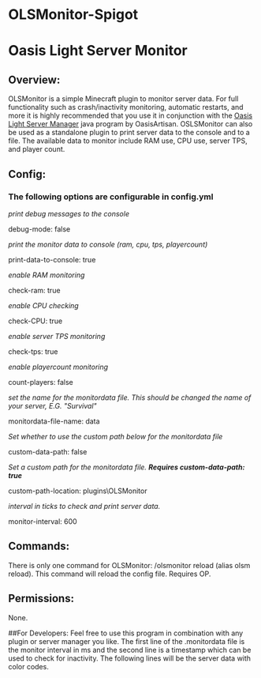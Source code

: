 # OLSMonitor-Spigot
# Oasis Light Server Monitor
## Overview:

OLSMonitor is a simple Minecraft plugin to monitor server data.  For full functionality such as crash/inactivity monitoring, automatic restarts, and more it is highly recommended that you use it in conjunction with the [Oasis Light Server Manager](https://github.com/OasisArtisan/OasisLight-ServerManager) java program by OasisArtisan.  OSLSMonitor can also be used as a standalone plugin to print server data to the console and to a file.  The available data to monitor include RAM use, CPU use, server TPS, and player count.

## Config:
### The following options are configurable in config.yml

*print debug messages to the console*

debug-mode: false


*print the monitor data to console (ram, cpu, tps, playercount)*

print-data-to-console: true


*enable RAM monitoring*

check-ram: true


*enable CPU checking*

check-CPU: true


*enable server TPS monitoring*

check-tps: true


*enable playercount monitoring*

count-players: false


*set the name for the monitordata file.  This should be changed the name of your server, E.G. "Survival"*

monitordata-file-name: data


*Set whether to use the custom path below for the monitordata file*

custom-data-path: false


*Set a custom path for the monitordata file.  **Requires custom-data-path: true***

custom-path-location: plugins\OLSMonitor


*interval in ticks to check and print server data.*

monitor-interval: 600


## Commands:

There is only one command for OLSMonitor: /olsmonitor reload (alias olsm reload).  This command will reload the config file.  Requires OP.

## Permissions:

None.

##For Developers:
Feel free to use this program in combination with any plugin or server manager you like.  The first line of the .monitordata file is the monitor interval in ms and the second line is a timestamp which can be used to check for inactivity.  The following lines will be the server data with color codes.
